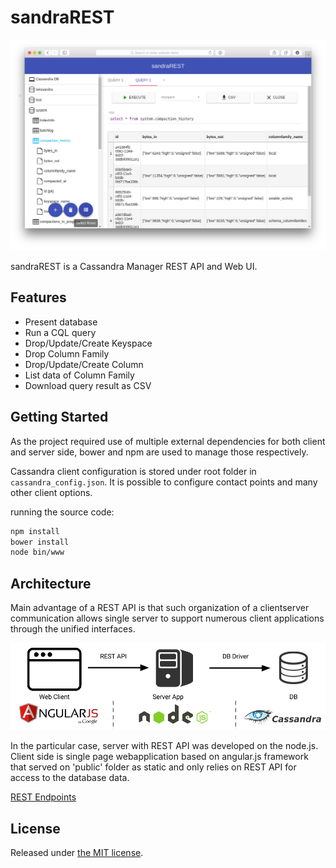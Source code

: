 # sandraREST

![screen shot](docs/img/screenshot.png)

sandraREST is a Cassandra Manager REST API and Web UI.

## Features

* Present database
* Run a CQL query
* Drop/Update/Create Keyspace
* Drop Column Family
* Drop/Update/Create Column
* List data of Column Family
* Download query result as CSV

## Getting Started

As the project required use of multiple external dependencies
for both client and server side, bower and npm are used to
manage those respectively.

Cassandra client configuration is stored under root folder in
`cassandra_config.json`. It is possible to configure contact
points and many other client options.

running the source code:
```bash
npm install
bower install
node bin/www
```

## Architecture

Main advantage of a REST API is that such organization of
a client­server communication allows single server to support
numerous client applications through the unified interfaces.

![interface guide](docs/img/overview.png)

In the particular case, server with REST API was developed on
the node.js. Client side is single page web­application based
on angular.js framework that served on 'public' folder as static
and only relies on REST API for access to the database data.

[REST Endpoints](docs/rest_endpoints.md)


## License

Released under [the MIT license](LICENSE).
